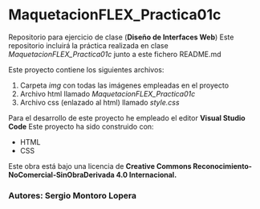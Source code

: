 # MaquetacionFLEX_Practica01c

Repositorio para ejercicio de clase (**Diseño de Interfaces Web**)
Este repositorio incluirá la práctica realizada en clase *MaquetacionFLEX_Practica01c* junto a este fichero README.md

Este proyecto contiene los siguientes archivos:
1. Carpeta *img* con todas las imágenes empleadas en el proyecto
2. Archivo html llamado *MaquetacionFLEX_Practica01c*
3. Archivo css (enlazado al html) llamado *style.css*

Para el desarrollo de este proyecto he empleado el editor **Visual Studio Code**
Este proyecto ha sido construido con:
* HTML
* CSS

Este obra está bajo una licencia de **Creative Commons Reconocimiento-NoComercial-SinObraDerivada 4.0 Internacional.**

### Autores: Sergio Montoro Lopera


